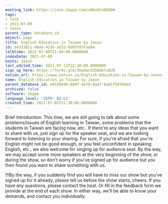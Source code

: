 ```yaml
---
meeting_link: https://join.skype.com/v06ubCvQXA0W
tags:
- Talk
- 2021-07-09
- Jason
parent_type: database_id
object: page
title: English Education in Taiwan by Jason
id: e4333811-98a9-423b-ad32-8d05f83faa94
talktime: 2021-07-09T21:00:00.0000000
indexDate: 2021-07-09
hosts: Jason
last_edited_time: 2021-07-13T22:38:00.0000000
sign_up_here: https://forms.gle/3mwUwcdZhbUktsAU9
notion_url: https://www.notion.so/English-Education-in-Taiwan-by-Jason-e433381198a9423bad328d05f83faa94
name: English Education in Taiwan by Jason
parent_database_id: e9339446-880f-4ef0-8ad7-8ad1f507dded
archived: false
software: Skype
language_level: 'CEFR: B2-C2'
created_time: 2021-07-02T21:30:00.0000000
---
```





Brief Introduction: This time, we are still going to talk about some problems/issues of English learning in Taiwan, some problems that the students in Taiwan are facing now, etc.. If there're any ideas that you want to share with us, just sign up for the speaker seat, and we are looking forward to listening to your sharing. 
For sure, if you're afraid that you're English might not be good enough, or you feel unconfident in speaking English, etc., we also welcome for singing up for audience seat. By the way, we may accept some more speakers at the very beginning of the show, or during the show, so don't worry if you've signed up for audience but you then found you want to share something with us.

!!!By the way, if you suddenly find you will have to miss our show but you’ve signed up for it already, please tell us before the show starts, cheers.
If you have any questions, please contact the host. Or fill in the feedback form we provide at the end of each show. In either way, we’ll be able to know your demands, and contact you individually.


